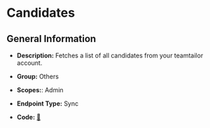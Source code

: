 # Candidates

## General Information

- **Description:** Fetches a list of all candidates from your teamtailor account.

- **Group:** Others
- **Scopes:**: Admin
- **Endpoint Type:** Sync
- **Code:** [🔗](https://github.com/NangoHQ/integration-templates/tree/main/integrations/teamtailor/syncs/candidates.ts)
